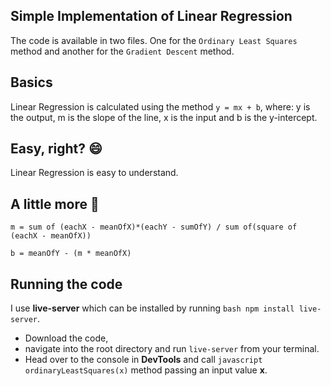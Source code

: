 ## Simple Implementation of Linear Regression
The code is available in two files. 
One for the `Ordinary Least Squares` method and another for the `Gradient Descent` method.

## Basics
Linear Regression is calculated using the method `y = mx + b`,
where: y is the output, m is the slope of the line, x is the input and b is the y-intercept.

## Easy, right? :smile:
Linear Regression is easy to understand. 

## A little more :rocket:
`m = sum of (eachX - meanOfX)*(eachY - sumOfY) / sum of(square of (eachX - meanOfX))`

`b = meanOfY - (m * meanOfX)`

## Running the code
I use **live-server** which can be installed by running ```bash
 npm install live-server```. 
* Download the code, 
* navigate into the root directory and run `live-server` from your terminal.
* Head over to the console in **DevTools** and call ```javascript 
ordinaryLeastSquares(x)``` method passing an input value **x**.

